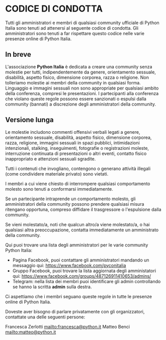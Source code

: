 # CODICE DI CONDOTTA

Tutti gli amministratori e membri di qualsiasi community ufficiale di Python Italia sono tenuti ad attenersi al seguente codice di condotta. Gli amministratori sono tenuti a far rispettare questo codice nelle varie presenze online di Python Italia.

## In breve

L'associazione **Python Italia** è dedicata a creare una community senza molestie
per tutti, indipendentemente da genere, orientamento sessuale, disabilità, aspetto fisico, dimensione corporea, razza o religione.
Non tolleriamo molestie ai membri della community in qualsiasi forma.
Linguaggio e immagini sessuali non sono appropriate per qualsiasi ambito della
conferenza, compresi le presentazioni.
I partecipanti alla conferenza che violano queste regole possono essere sanzionati o
espulsi dalla community (bannati) a discrezione degli amministratori della community.

## Versione lunga

Le molestie includono commenti offensivi verbali legati a genere, orientamento sessuale,
disabilità, aspetto fisico, dimensione corporea, razza, religione, immagini sessuali in
spazi pubblici, intimidazioni intenzionali, stalking, inseguimenti, fotografie o
registrazioni moleste, interruzione continuata di presentazioni o altri eventi,
contatto fisico inappropriato e attenzioni sessuali sgradite.

Tutti i contenuti che invogliano, contengono o generano attività illegali (come
condividere materiale privato) sono vietati.

I membri a cui viene chiesto di interrompere qualsiasi comportamento molesto sono
tenuti a conformarsi immediatamente.


Se un partecipante intraprende un comportamento molesto, gli amministratori della community possono prendere qualsiasi misura ritengano opportuna, compreso diffidare il trasgressore o l'espulsione dalla community.

Se vieni molestato/a, noti che qualcun altro/a viene molestato/a, o hai qualsiasi altra
preoccupazione, contatta immediatamente un amministrato della community.

Qui puoi trovare una lista degli amministratori per le varie community Python Italia:

- Pagina Facebook, puoi contattare gli amministratori mandando un messaggio qui:
    https://www.facebook.com/pyconitalia
- Gruppo Facebook, puoi trovare la lista aggiornata degli amministatori qui:
    https://www.facebook.com/groups/487126911410653/admins/
- Telegram: nella lista dei membri puoi identificare gli admin controllando se
    hanno la scritta __admin__ sulla destra.

Ci aspettiamo che i membri seguano queste regole in tutte le presenze online di
Python Italia.

Doveste aver bisogno di parlare privatamente con gli organizzatori, contattate una delle seguenti persone:

Francesca Zerlotti [mailto:francesca@python.it](francesca@python.it)
Matteo Benci [mailto:matteo@python.it](matteo@python.it)
